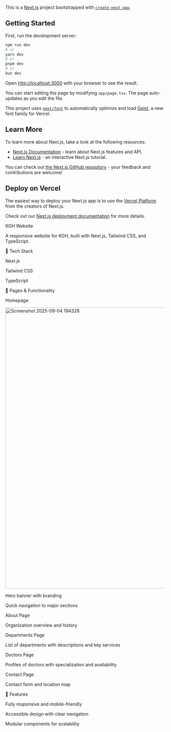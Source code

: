 This is a [Next.js](https://nextjs.org) project bootstrapped with [`create-next-app`](https://nextjs.org/docs/app/api-reference/cli/create-next-app).

## Getting Started

First, run the development server:

```bash
npm run dev
# or
yarn dev
# or
pnpm dev
# or
bun dev
```

Open [http://localhost:3000](http://localhost:3000) with your browser to see the result.

You can start editing the page by modifying `app/page.tsx`. The page auto-updates as you edit the file.

This project uses [`next/font`](https://nextjs.org/docs/app/building-your-application/optimizing/fonts) to automatically optimize and load [Geist](https://vercel.com/font), a new font family for Vercel.

## Learn More

To learn more about Next.js, take a look at the following resources:

- [Next.js Documentation](https://nextjs.org/docs) - learn about Next.js features and API.
- [Learn Next.js](https://nextjs.org/learn) - an interactive Next.js tutorial.

You can check out [the Next.js GitHub repository](https://github.com/vercel/next.js) - your feedback and contributions are welcome!

## Deploy on Vercel

The easiest way to deploy your Next.js app is to use the [Vercel Platform](https://vercel.com/new?utm_medium=default-template&filter=next.js&utm_source=create-next-app&utm_campaign=create-next-app-readme) from the creators of Next.js.

Check out our [Next.js deployment documentation](https://nextjs.org/docs/app/building-your-application/deploying) for more details.


KGH Website

A responsive website for KGH, built with Next.js, Tailwind CSS, and TypeScript.

🚀 Tech Stack

Next.js

Tailwind CSS

TypeScript

📂 Pages & Functionality

Homepage

<img width="1910" height="883" alt="Screenshot 2025-09-04 194328" src="https://github.com/user-attachments/assets/3ea5d76d-a89f-4b8b-9e2d-d28fa513424f" />

Hero banner with branding

Quick navigation to major sections

About Page

Organization overview and history

Departments Page

List of departments with descriptions and key services

Doctors Page

Profiles of doctors with specialization and availability

Contact Page

Contact form and location map

🎯 Features

Fully responsive and mobile-friendly

Accessible design with clear navigation

Modular components for scalability

